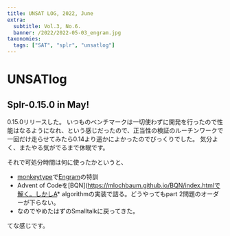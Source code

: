 ```yaml
---
title: UNSAT LOG, 2022, June
extra:
  subtitle: Vol.3, No.6.
  banner: /2022/2022-05-03_engram.jpg
taxonomies:
  tags: ["SAT", "splr", "unsatlog"]
---
```

# UNSATlog

## Splr-0.15.0 in May!

0.15.0リリースした。
いつものベンチマークは一切使わずに開発を行ったので性能はなるようになれ、という感じだったので、正当性の検証のルーチンワークで一回だけ走らせてみたら0.14より遥かによかったのでびっくりでした。
気分よく、またやる気がでるまで休眠です。

それで可処分時間は何に使ったかというと、

- [monkeytype](https://monkeytype.com/)で[Engram](https://engram.dev/)の特訓
- Advent of Codeを[BQN](https://mlochbaum.github.io/BQN/index.htmlで解く。しかしA* algorithmの実装で詰る。どうやってもpart 2問題のオーダーが下らない。
- なのでやめたはずのSmalltalkに戻ってきた。

てな感じです。

